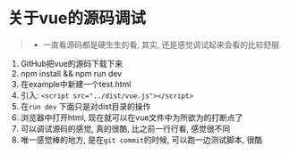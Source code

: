 # 关于vue的源码调试

> * 一直看源码都是硬生生的看, 其实, 还是感觉调试起来会看的比较舒服.

1. GitHub把vue的源码下载下来
2. npm install && npm run dev
3. 在example中新建一个test.html
4. 引入: `<script src="../dist/vue.js"></script>`
5. 在`run dev` 下面只是对dist目录的操作
6. 浏览器中打开html, 现在就可以在vue文件中为所欲为的打断点了
7. 可以调试源码的感觉, 真的很酷, 比之前一行行看, 感觉很不同
8. 唯一感觉棒的地方, 是在`git commit`的时候, 可以跑一边测试脚本, 很酷
